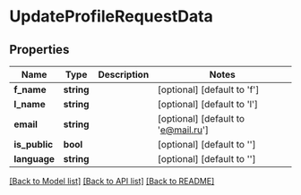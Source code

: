 # UpdateProfileRequestData

## Properties
Name | Type | Description | Notes
------------ | ------------- | ------------- | -------------
**f_name** | **string** |  | [optional] [default to 'f']
**l_name** | **string** |  | [optional] [default to 'l']
**email** | **string** |  | [optional] [default to 'e@mail.ru']
**is_public** | **bool** |  | [optional] [default to '']
**language** | **string** |  | [optional] [default to '']

[[Back to Model list]](../README.md#documentation-for-models) [[Back to API list]](../README.md#documentation-for-api-endpoints) [[Back to README]](../README.md)


